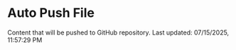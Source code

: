 # Auto Push File

Content that will be pushed to GitHub repository.
Last updated: 07/15/2025, 11:57:29 PM